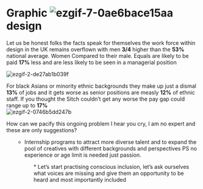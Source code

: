 


 # Graphic ![ezgif-7-0ae6bace15aa](https://user-images.githubusercontent.com/94851382/143455628-1e5f7250-d009-4530-8fe4-b791d5c02ebd.gif) design 

Let us be honest folks the facts speak for themselves the work force within design in the UK remains overflown with men **3/4** higher than the **53%** national average. Women Compared to their male. Equals are likely to be paid **17%** less and are less likely to be seen in a managerial position

![ezgif-2-de27ab1b039f](https://user-images.githubusercontent.com/94851382/143463990-71022bbb-d4d7-4c35-9a4f-46fafd12b826.png)


For black Asians or minority ethnic backgrounds they make up just a dismal **13%** of jobs and it gets worse as senior positions are measly **12%** of ethnic staff. If you thought the Sitch couldn’t get any worse the pay gap could range up to **17%**           
![ezgif-2-0746b5dd247b](https://user-images.githubusercontent.com/94851382/143464401-7014eea4-aace-47ea-afd3-1e4d5b728a1b.gif)
<p> How can we pacify this ongoing problem I hear you cry, I am no expert and these are only suggestions? <p>
 <p> <p>
<ul>
 
* Internship programs to attract more diverse talent and to expand the pool of creatives with different backgrounds and perspectives PS no experience or age limit is needed just passion.
  <p> <p>
<ul>
  <p> <p>
<ul>
  <p> <p>
*  Let’s start practising conscious inclusion, let’s ask ourselves what voices are missing and give them an opportunity to be heard and most importantly included 
  <p> <p>
<ul>
  <p> <p>
<ul>
  <p> <p>
<ul>
